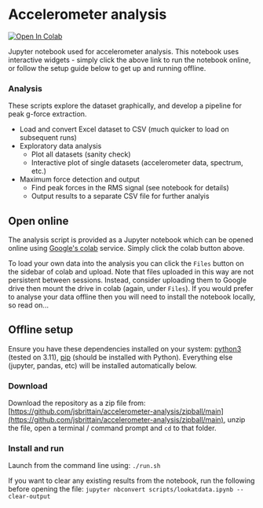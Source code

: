 # Accelerometer analysis

<a target="_blank" href="https://colab.research.google.com/github/jsbrittain/accelerometer-analysis/blob/main/scripts/lookatdata.ipynb">
  <img src="https://colab.research.google.com/assets/colab-badge.svg" alt="Open In Colab"/>
</a>

Jupyter notebook used for accelerometer analysis. This notebook uses interactive widgets - simply click the above link to run the notebook online, or follow the setup guide below to get up and running offline.

### Analysis

These scripts explore the dataset graphically, and develop a pipeline for peak g-force extraction.

- Load and convert Excel dataset to CSV (much quicker to load on subsequent runs)
- Exploratory data analysis
  - Plot all datasets (sanity check)
  - Interactive plot of single datasets (accelerometer data, spectrum, etc.)
- Maximum force detection and output
  - Find peak forces in the RMS signal (see notebook for details)
  - Output results to a separate CSV file for further analyis

## Open online

The analysis script is provided as a Jupyter notebook which can be opened online using
[Google's colab](https://colab.research.google.com/?utm_source=scs-index) service. Simply
click the colab button above.

To load your own data into the analysis you can click the `Files` button on the sidebar
of colab and upload. Note that files uploaded in this way are not persistent between
sessions. Instead, consider uploading them to Google drive then mount the drive in
colab (again, under `Files`). If you would prefer to analyse your data offline then you
will need to install the notebook locally, so read on...

## Offline setup

Ensure you have these dependencies installed on your system: [python3](https://www.python.org/) (tested on 3.11), [pip](https://pip.pypa.io/en/stable/) (should be installed with Python). Everything else (jupyter, pandas, etc) will be installed automatically below.

### Download
Download the repository as a zip file from: [https://github.com/jsbrittain/accelerometer-analysis/zipball/main](https://github.com/jsbrittain/accelerometer-analysis/zipball/main), unzip the file, open a terminal / command prompt and `cd` to that folder.

### Install and run
Launch from the command line using: `./run.sh`

If you want to clear any existing results from the notebook, run the following before opening the file:
`jupyter nbconvert scripts/lookatdata.ipynb --clear-output`
